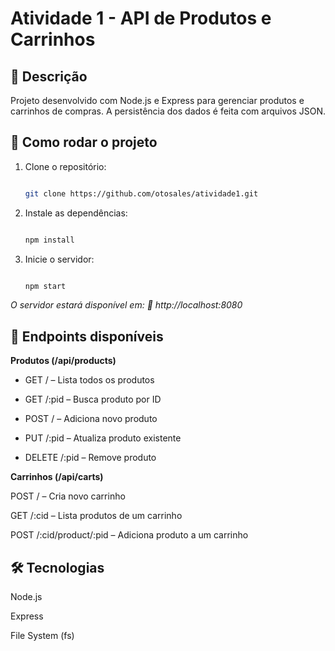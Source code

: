# Atividade 1 - API de Produtos e Carrinhos
 
## 📌 Descrição
 
Projeto desenvolvido com Node.js e Express para gerenciar produtos e carrinhos de compras. A persistência dos dados é feita com arquivos JSON.
 
## 🚀 Como rodar o projeto
 
1. Clone o repositório:

   ```bash

   git clone https://github.com/otosales/atividade1.git

   ```

2. Instale as dependências:
 
   ```bash

   npm install

   ```

3. Inicie o servidor:

   ```bash

   npm start

   ```
 
*O servidor estará disponível em:
📍 http://localhost:8080*

## 🔗 Endpoints disponíveis

**Produtos (/api/products)**
 
- GET / – Lista todos os produtos
 
- GET /:pid – Busca produto por ID
 
- POST / – Adiciona novo produto
 
- PUT /:pid – Atualiza produto existente
 
- DELETE /:pid – Remove produto
 
**Carrinhos (/api/carts)**

POST / – Cria novo carrinho
 
GET /:cid – Lista produtos de um carrinho
 
POST /:cid/product/:pid – Adiciona produto a um carrinho
 
## 🛠 Tecnologias

Node.js
 
Express
 
File System (fs)